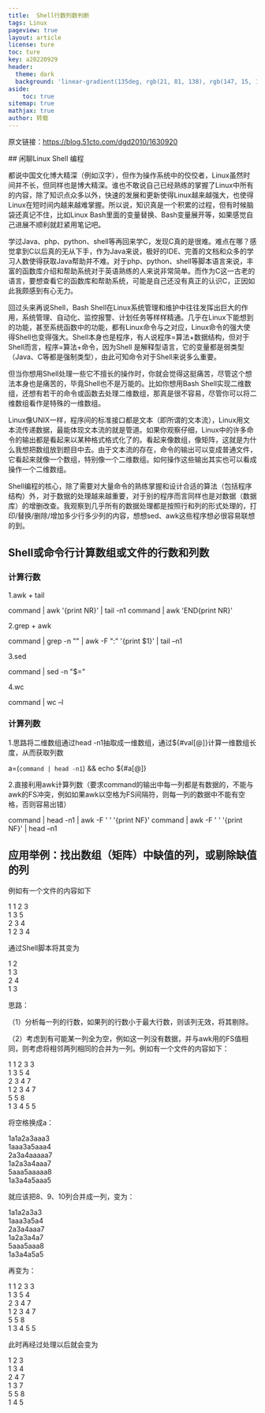```yaml
---
title:  Shell行数列数判断
tags: Linux
pageview: true
layout: article
license: ture
toc: ture
key: a20220929
header:
  theme: dark
  background: 'linear-gradient(135deg, rgb(21, 81, 138), rgb(147, 15, 139))'
aside:
    toc: true
sitemap: true
mathjax: true
author: 转载
---
```

<p>原文链接：<a href=https://blog.51cto.com/dgd2010/1630920>https://blog.51cto.com/dgd2010/1630920</a></p>
## 闲聊Linux Shell 编程

都说中国文化博大精深（例如汉字），但作为操作系统中的佼佼者，Linux虽然时间并不长，但同样也是博大精深。谁也不敢说自己已经熟练的掌握了Linux中所有的内容，除了知识点众多以外，快速的发展和更新使得Linux越来越强大，也使得Linux在短时间内越来越难掌握。所以说，知识真是一个积累的过程，但有时候脑袋还真记不住，比如Linux Bash里面的变量替换、Bash变量展开等，如果感觉自己进展不顺利就赶紧用笔记吧。

学过Java、php、python、shell等再回来学C，发现C真的是很难。难点在哪？感觉拿到C以后真的无从下手，作为Java来说，极好的IDE、完善的文档和众多的学习人数使得获取Java帮助并不难。对于php、python、shell等脚本语言来说，丰富的函数库介绍和帮助系统对于英语熟练的人来说非常简单。而作为C这一古老的语言，要想查看它的函数库和帮助系统，可能是自己还没有真正的认识C，正因如此我颇感到有心无力。

回过头来再说Shell，Bash Shell在Linux系统管理和维护中往往发挥出巨大的作用，系统管理、自动化、监控报警、计划任务等样样精通。几乎在Linux下能想到的功能，甚至系统函数中的功能，都有Linux命令与之对应，Linux命令的强大使得Shell也变得强大。Shell本身也是程序，有人说程序=算法+数据结构，但对于Shell而言，程序=算法+命令，因为Shell 是解释型语言，它的变量都是弱类型（Java、C等都是强制类型），由此可知命令对于Shell来说多么重要。

但当你想用Shell处理一些它不擅长的操作时，你就会觉得这挺痛苦，尽管这个想法本身也是痛苦的，毕竟Shell也不是万能的。比如你想用Bash Shell实现二维数组，还想有若干的命令或函数去处理二维数组，那真是很不容易，尽管你可以将二维数组看作是特殊的一维数组。

Linux像UNIX一样，程序间的标准接口都是文本（即所谓的文本流），Linux用文本流传递数据，最能体现文本流的就是管道。如果你观察仔细，Linux中的许多命令的输出都是看起来以某种格式格式化了的。看起来像数组，像矩阵，这就是为什么我想把数组放到题目中去。由于文本流的存在，命令的输出可以变成普通文件，它看起来就像一个数组，特别像一个二维数组。如何操作这些输出其实也可以看成操作一个二维数组。

Shell编程的核心，除了需要对大量命令的熟练掌握和设计合适的算法（包括程序结构）外，对于数据的处理越来越重要，对于别的程序而言同样也是对数据（数据库）的增删改查。我观察到几乎所有的数据处理都是按照行和列的形式处理的，打印/替换/删除/增加多少行多少列的内容，想想sed、awk这些程序想必很容易联想的到。

## Shell或命令行计算数组或文件的行数和列数

### 计算行数

1.awk + tail

  command | awk '{print NR}' | tail -n1
  command | awk 'END{print NR}'

2.grep + awk


  command | grep -n "" | awk -F ":" '{print $1}' | tail –n1

3.sed

  command | sed -n "$="

4.wc

  command | wc –l

### 计算列数

1.思路将二维数组通过head -n1抽取成一维数组，通过${#val[@]}计算一维数组长度，从而获取列数

  a=(`command | head -n1`) && echo ${#a[@]}

2.直接利用awk计算列数（要求command的输出中每一列都是有数据的，不能与awk的FS冲突，例如如果awk以空格为FS间隔符，则每一列的数据中不能有空格，否则容易出错）

  command | head -n1 | awk -F ' ' '{print NF}'
  command | awk -F ' ' '{print NF}' | head –n1
 
## 应用举例：找出数组（矩阵）中缺值的列，或剔除缺值的列

例如有一个文件的内容如下

  1 1 2 3  
  1   3 5    
  2 3 4    
  1 2 3 4

通过Shell脚本将其变为

  1 2  
  1 3    
  2 4    
  1 3

思路：

（1）分析每一列的行数，如果列的行数小于最大行数，则该列无效，将其剔除。

（2）考虑到有可能某一列全为空，例如这一列没有数据，并与awk用的FS值相同，则考虑将相邻两列相同的合并为一列。例如有一个文件的内容如下：

  1 1 2 3   3  
  1   3 5   4    
  2 3 4     7    
  1 2 3 4   7    
  5   5     8    
  1 3 4 5   5

将空格换成a：

  1a1a2a3aaa3  
  1aaa3a5aaa4    
  2a3a4aaaaa7    
  1a2a3a4aaa7    
  5aaa5aaaaa8    
  1a3a4a5aaa5

就应该把8、9、10列合并成一列，变为：

  1a1a2a3a3  
  1aaa3a5a4    
  2a3a4aaa7    
  1a2a3a4a7    
  5aaa5aaa8    
  1a3a4a5a5

再变为：

  1 1 2 3 3  
  1   3 5 4    
  2 3 4   7    
  1 2 3 4 7    
  5   5   8    
  1 3 4 5 5

此时再经过处理以后就会变为

  1 2 3  
  1 3 4    
  2 4 7    
  1 3 7    
  5 5 8    
  1 4 5
